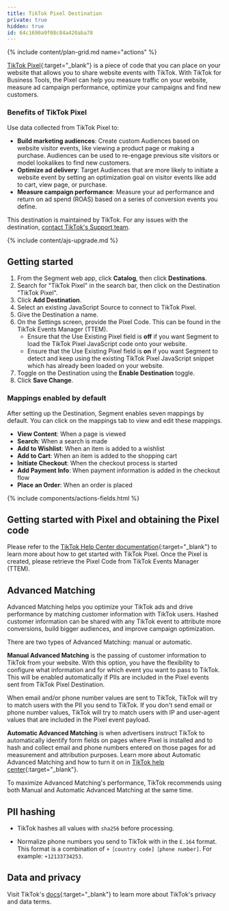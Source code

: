 ```yaml
---
title: TikTok Pixel Destination
private: true
hidden: true
id: 64c1690a9f08c84a420aba78
---
```


{% include content/plan-grid.md name="actions" %}

[TikTok Pixel](https://ads.tiktok.com/marketing_api/docs?id=1739583652957185){:target="_blank"} is a piece of code that you can place on your website that allows you to share website events with TikTok. With TikTok for Business Tools, the Pixel can help you measure traffic on your website, measure ad campaign performance, optimize your campaigns and find new customers.

### Benefits of TikTok Pixel

Use data collected from TikTok Pixel to:
- **Build marketing audiences**: Create custom Audiences based on website visitor events, like viewing a product page or making a purchase. Audiences can be used to re-engage previous site visitors or model lookalikes to find new customers. 
- **Optimize ad delivery**: Target Audiences that are more likely to initiate a website event by setting an optimization goal on visitor events like add to cart, view page, or purchase. 
- **Measure campaign performance**: Measure your ad performance and return on ad spend (ROAS) based on a series of conversion events you define.

This destination is maintained by TikTok. For any issues with the destination, [contact TikTok's Support team](mailto:segmenteng@bytedance.com).

{% include content/ajs-upgrade.md %}

## Getting started

1. From the Segment web app, click **Catalog**, then click **Destinations**.
2. Search for "TikTok Pixel" in the search bar, then click on the Destination "TikTok Pixel".
3. Click **Add Destination**.
4. Select an existing JavaScript Source to connect to TikTok Pixel.
5. Give the Destination a name.
6. On the Settings screen, provide the Pixel Code. This can be found in the TikTok Events Manager (TTEM).
    - Ensure that the Use Existing Pixel field is **off** if you want Segment to load the TikTok Pixel JavaScript code onto your website.
    - Ensure that the Use Existing Pixel field is **on** if you want Segment to detect and keep using the existing TikTok Pixel JavaScript snippet which has already been loaded on your website.
7. Toggle on the Destination using the **Enable Destination** toggle.
8. Click **Save Change**.

### Mappings enabled by default

After setting up the Destination, Segment enables seven mappings by default. You can click on the mappings tab to view and edit these mappings.

- **View Content**: When a page is viewed
- **Search**: When a search is made
- **Add to Wishlist**: When an item is added to a wishlist
- **Add to Cart**: When an item is added to the shopping cart
- **Initiate Checkout**: When the checkout process is started
- **Add Payment Info**: When payment information is added in the checkout flow
- **Place an Order**: When an order is placed

{% include components/actions-fields.html %}

## Getting started with Pixel and obtaining the Pixel code

Please refer to the [TikTok Help Center documentation](https://ads.tiktok.com/help/article/get-started-pixel?redirected=2){:target="_blank"} to learn more about how to get started with TikTok Pixel. Once the Pixel is created, please retrieve the Pixel Code from TikTok Events Manager (TTEM).

## Advanced Matching

Advanced Matching helps you optimize your TikTok ads and drive performance by matching customer information with TikTok users. Hashed customer information can be shared with any TikTok event to attribute more conversions, build bigger audiences, and improve campaign optimization.

There are two types of Advanced Matching: manual or automatic.

**Manual Advanced Matching** is the passing of customer information to TikTok from your website. With this option, you have the flexibility to configure what information and for which event you want to pass to TikTok. This will be enabled automatically if PIIs are included in the Pixel events sent from TikTok Pixel Destination.

When email and/or phone number values are sent to TikTok, TikTok will try to match users with the PII you send to TikTok. If you don't send email or phone number values, TikTok will try to match users with IP and user-agent values that are included in the Pixel event payload.

**Automatic Advanced Matching** is when advertisers instruct TikTok to automatically identify form fields on pages where Pixel is installed and to hash and collect email and phone numbers entered on those pages for ad measurement and attribution purposes. Learn more about Automatic Advanced Matching and how to turn it on in [TikTok help center](https://ads.tiktok.com/help/article/advanced-matching-web?lang=en){:target="_blank"}.

To maximize Advanced Matching's performance, TikTok recommends using both Manual and Automatic Advanced Matching at the same time.

## PII hashing
- TikTok hashes all values with `sha256` before processing.

- Normalize phone numbers you send to TikTok with in the `E.164` format. This format is a combination of `+［country code]［phone number]`. For example: `+12133734253`.

## Data and privacy

Visit TikTok's [docs](https://ads.tiktok.com/i18n/official/policy/business-products-terms){:target="_blank"} to learn more about TikTok's privacy and data terms.
